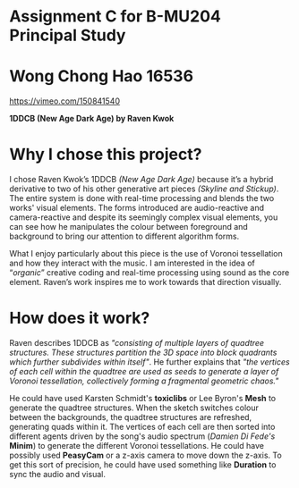 # Assignment C for B-MU204 Principal Study
# Wong Chong Hao 16536

  https://vimeo.com/150841540 
  
  <b>1DDCB (New Age Dark Age) by Raven Kwok</b>

# Why I chose this project? 
I chose Raven Kwok’s 1DDCB <i>(New Age Dark Age)</i> because it’s a hybrid derivative to two of his other generative art pieces <i>(Skyline and Stickup)</i>. The entire system is done with real-time processing and blends the two works' visual elements. The forms introduced are audio-reactive and camera-reactive and despite its seemingly complex visual elements, you can see how he manipulates the colour between foreground and background to bring our attention to different algorithm forms. 

What I enjoy particularly about this piece is the use of Voronoi tessellation and how they interact with the music. I am interested in the idea of “<i>organic</i>” creative coding and real-time processing using sound as the core element. Raven’s work inspires me to work towards that direction visually. 

# How does it work? 
Raven describes 1DDCB as <i>"consisting of multiple layers of quadtree structures. These structures partition the 3D space into block quadrants which further subdivides within itself"</i>. He further explains that <i>"the vertices of each cell within the quadtree are used as seeds to generate a layer of Voronoi tessellation, collectively forming a fragmental geometric chaos."</i> 
 
He could have used Karsten Schmidt's <b>toxiclibs</b> or Lee Byron's <b>Mesh</b> to generate the quadtree structures. When the sketch switches colour between the backgrounds, the quadtree structures are refreshed, generating quads within it. The vertices of each cell are then sorted into different agents driven by the song's audio spectrum (<i>Damien Di Fede's</i> <b>Minim</b>) to generate the different Voronoi tessellations. He could have possibly used <b>PeasyCam</b> or a z-axis camera to move down the z-axis. To get this sort of precision, he could have used something like <b>Duration</b> to sync the audio and visual. 




